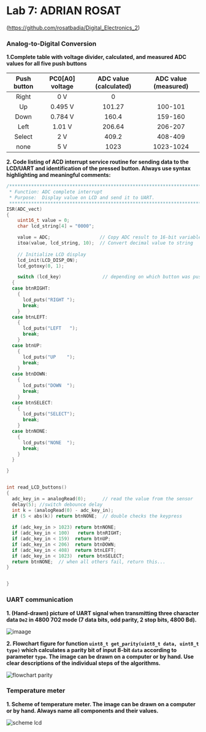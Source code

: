 # Lab 7: ADRIAN ROSAT 

(https://github.com/rosatbadia/Digital_Electronics_2)

### Analog-to-Digital Conversion

**1.Complete table with voltage divider, calculated, and measured ADC values for all five push buttons**

   | **Push button** | **PC0[A0] voltage** | **ADC value (calculated)** | **ADC value (measured)** |
   | :-: | :-: | :-: | :-: |
   | Right  | 0&nbsp;V | 0   |  |
   | Up     | 0.495&nbsp;V | 101.27 | 100-101 |
   | Down   | 0.784&nbsp;V | 160.4  | 159-160 |
   | Left   | 1.01&nbsp;V  | 206.64 | 206-207 |
   | Select | 2&nbsp;V     | 409.2  | 408-409 |
   | none   |  5&nbsp;V    | 1023   | 1023-1024 |
   
 **2. Code listing of ACD interrupt service routine for sending data to the LCD/UART and identification of the pressed button. Always use syntax highlighting and meaningful comments:**

```c
/**********************************************************************
 * Function: ADC complete interrupt
 * Purpose:  Display value on LCD and send it to UART.
 **********************************************************************/
ISR(ADC_vect)
{
    uint16_t value = 0;
    char lcd_string[4] = "0000";

    value = ADC;                  // Copy ADC result to 16-bit variable
    itoa(value, lcd_string, 10);  // Convert decimal value to string
    
    // Initialize LCD display
    lcd_init(LCD_DISP_ON);
    lcd_gotoxy(0, 1);

    switch (lcd_key)               // depending on which button was pushed, we perform an action
  {
  case btnRIGHT:
    {
      lcd_puts("RIGHT ");
      break;
    }
  case btnLEFT:
    {
      lcd_puts("LEFT   ");
      break;
    }
  case btnUP:
    {
      lcd_puts("UP    ");
      break;
    }
  case btnDOWN:
    {
      lcd_puts("DOWN  ");
      break;
    }
  case btnSELECT:
    {
      lcd_puts("SELECT");
      break;
    }
  case btnNONE:
    {
      lcd_puts("NONE  ");
      break;
    }
  }

}


int read_LCD_buttons()
{
  adc_key_in = analogRead(0);      // read the value from the sensor 
  delay(5); //switch debounce delay
  int k = (analogRead(0) - adc_key_in); 
  if (5 < abs(k)) return btnNONE;  // double checks the keypress
  
  if (adc_key_in > 1023) return btnNONE; 
  if (adc_key_in < 100)   return btnRIGHT;  
  if (adc_key_in < 159)  return btnUP; 
  if (adc_key_in < 206)  return btnDOWN; 
  if (adc_key_in < 408)  return btnLEFT; 
  if (adc_key_in < 1023)  return btnSELECT;   
  return btnNONE;  // when all others fail, return this...
}


}
```

### UART communication

**1. (Hand-drawn) picture of UART signal when transmitting three character data `De2` in 4800 7O2 mode (7 data bits, odd parity, 2 stop bits, 4800&nbsp;Bd).**

![imaage](https://user-images.githubusercontent.com/91876413/140769419-a414ab92-a9a9-4f74-9241-d6f76d0bf780.jpeg)

**2. Flowchart figure for function `uint8_t get_parity(uint8_t data, uint8_t type)` which calculates a parity bit of input 8-bit `data` according to parameter `type`. The image can be drawn on a computer or by hand. Use clear descriptions of the individual steps of the algorithms.**

![flowchart parity](https://user-images.githubusercontent.com/91876413/140780580-5815f56f-3510-471a-93ad-367b8bb2f026.png)



### Temperature meter

**1. Scheme of temperature meter. The image can be drawn on a computer or by hand. Always name all components and their values.**


![scheme lcd](https://user-images.githubusercontent.com/91876413/140788254-769f2c65-ac5f-43d7-b9d8-0e6f99703d7a.jpeg)
